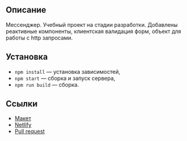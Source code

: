 ## Описание

Мессенджер. Учебный проект на стадии разработки. Добавлены реактивные компоненты, клиентская валидация форм, объект для работы с http запросами.

## Установка

- `npm install` — установка зависимостей,
- `npm start` — сборка и запуск сервера,
- `npm run build` — сборка.

## Ссылки

- [Макет](https://www.figma.com/file/9wrbNzsFrIJsHTGbd6tHj4/Messenger)
- [Netlify](https://keen-tesla-b0a4e3.netlify.app/)
- [Pull request](https://github.com/serj-z/middle.messenger.praktikum.yandex/pull/2)